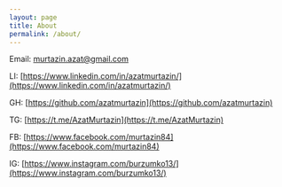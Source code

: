 ```yaml
---
layout: page
title: About
permalink: /about/
---
```


Email: murtazin.azat@gmail.com

LI: [https://www.linkedin.com/in/azatmurtazin/](https://www.linkedin.com/in/azatmurtazin/)

GH: [https://github.com/azatmurtazin](https://github.com/azatmurtazin)

TG: [https://t.me/AzatMurtazin](https://t.me/AzatMurtazin)

FB: [https://www.facebook.com/murtazin84](https://www.facebook.com/murtazin84)

IG: [https://www.instagram.com/burzumko13/](https://www.instagram.com/burzumko13/)
